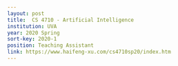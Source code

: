 ```yaml
---
layout: post
title:  CS 4710 - Artificial Intelligence
institution: UVA
year: 2020 Spring
sort-key: 2020-1
position: Teaching Assistant
link: https://www.haifeng-xu.com/cs4710sp20/index.htm
---
```

